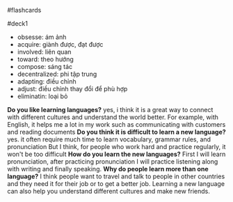 #flashcards

#deck1
- obsesse: ám ảnh
- acquire: giành được, đạt được
- involved: liên quan
- toward: theo hướng
- compose: sáng tác
- decentralized: phi  tập trung
- adapting: điều chỉnh
- adjust: điều chỉnh thay đổi để phù hợp
- eliminatin: loại bỏ



 **Do you like learning languages?**
	yes, i think it is a great way to connect with different cultures and understand the world better. For example, with English, it helps me a lot in my work such as communicating with customers and reading documents
**Do you think it is difficult to learn a new language?**
yes. it often require much time to learn vocabulary, grammar rules, and pronunciation  But I think, for people who work hard and practice regularly, it won't be too difficult
**How do you learn the new languages?**
First I will learn pronunciation, after practicing pronunciation I will practice listening along with writing and finally speaking.
**Why do people learn more than one language?**
I think people want to travel and talk to people in other countries and they need it for their job or to get a better job. Learning a new language can also help you understand different cultures and make new friends.